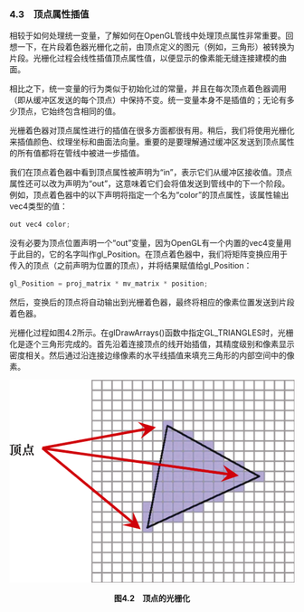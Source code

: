 ### 4.3　顶点属性插值

相较于如何处理统一变量，了解如何在OpenGL管线中处理顶点属性非常重要。回想一下，在片段着色器光栅化之前，由顶点定义的图元（例如，三角形）被转换为片段。光栅化过程会线性插值顶点属性值，以便显示的像素能无缝连接建模的曲面。

相比之下，统一变量的行为类似于初始化过的常量，并且在每次顶点着色器调用（即从缓冲区发送的每个顶点）中保持不变。统一变量本身不是插值的；无论有多少顶点，它始终包含相同的值。

光栅着色器对顶点属性进行的插值在很多方面都很有用。稍后，我们将使用光栅化来插值颜色、纹理坐标和曲面法向量。重要的是要理解通过缓冲区发送到顶点属性的所有值都将在管线中被进一步插值。

我们在顶点着色器中看到顶点属性被声明为“in”，表示它们从缓冲区接收值。顶点属性还可以改为声明为“out”，这意味着它们会将值发送到管线中的下一个阶段。例如，顶点着色器中的以下声明将指定一个名为“color”的顶点属性，该属性输出vec4类型的值：

```c
out vec4 color;
```

没有必要为顶点位置声明一个“out”变量，因为OpenGL有一个内置的vec4变量用于此目的，它的名字叫作gl_Position。在顶点着色器中，我们将矩阵变换应用于传入的顶点（之前声明为位置的顶点），并将结果赋值给gl_Position：

```c
gl_Position = proj_matrix * mv_matrix * position;
```

然后，变换后的顶点将自动输出到光栅着色器，最终将相应的像素位置发送到片段着色器。

光栅化过程如图4.2所示。在glDrawArrays()函数中指定GL_TRIANGLES时，光栅化是逐个三角形完成的。首先沿着连接顶点的线开始插值，其精度级别和像素显示密度相关。然后通过沿连接边缘像素的水平线插值来填充三角形的内部空间中的像素。

![98.png](../images/98.png)
<center class="my_markdown"><b class="my_markdown">图4.2　顶点的光栅化</b></center>

